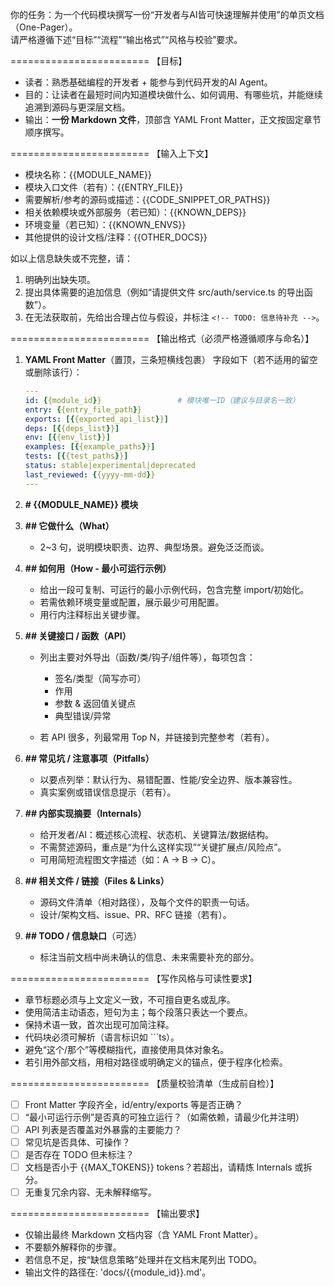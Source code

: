 你的任务：为一个代码模块撰写一份“开发者与AI皆可快速理解并使用”的单页文档（One-Pager）。  
请严格遵循下述“目标”“流程”“输出格式”“风格与校验”要求。

========================
【目标】
- 读者：熟悉基础编程的开发者 + 能参与到代码开发的AI Agent。
- 目的：让读者在最短时间内知道模块做什么、如何调用、有哪些坑，并能继续追溯到源码与更深层文档。
- 输出：**一份 Markdown 文件**，顶部含 YAML Front Matter，正文按固定章节顺序撰写。

========================
【输入上下文】
- 模块名称：{{MODULE_NAME}}
- 模块入口文件（若有）：{{ENTRY_FILE}}
- 需要解析/参考的源码或描述：{{CODE_SNIPPET_OR_PATHS}}
- 相关依赖模块或外部服务（若已知）：{{KNOWN_DEPS}}
- 环境变量（若已知）：{{KNOWN_ENVS}}
- 其他提供的设计文档/注释：{{OTHER_DOCS}}

如以上信息缺失或不完整，请：
1. 明确列出缺失项。
2. 提出具体需要的追加信息（例如“请提供文件 src/auth/service.ts 的导出函数”）。
3. 在无法获取前，先给出合理占位与假设，并标注 `<!-- TODO: 信息待补充 -->`。

========================
【输出格式（必须严格遵循顺序与命名）】

1. **YAML Front Matter**（置顶，三条短横线包裹）
   字段如下（若不适用的留空或删除该行）：
   ```yaml
   ---
   id: {{module_id}}                 # 模块唯一ID（建议与目录名一致）
   entry: {{entry_file_path}}
   exports: [{{exported_api_list}}]
   deps: [{{deps_list}}]
   env: [{{env_list}}]
   examples: [{{example_paths}}]
   tests: [{{test_paths}}]
   status: stable|experimental|deprecated
   last_reviewed: {{yyyy-mm-dd}}
   ---
   ```

2. **# {{MODULE_NAME}} 模块**

3. **## 它做什么（What）**

   * 2~3 句，说明模块职责、边界、典型场景。避免泛泛而谈。

4. **## 如何用（How - 最小可运行示例）**

   * 给出一段可复制、可运行的最小示例代码，包含完整 import/初始化。
   * 若需依赖环境变量或配置，展示最少可用配置。
   * 用行内注释标出关键步骤。

5. **## 关键接口 / 函数（API）**

   * 列出主要对外导出（函数/类/钩子/组件等），每项包含：

     * 签名/类型（简写亦可）
     * 作用
     * 参数 & 返回值关键点
     * 典型错误/异常
   * 若 API 很多，列最常用 Top N，并链接到完整参考（若有）。

6. **## 常见坑 / 注意事项（Pitfalls）**

   * 以要点列举：默认行为、易错配置、性能/安全边界、版本兼容性。
   * 真实案例或错误信息提示（若有）。

7. **## 内部实现摘要（Internals）**

   * 给开发者/AI：概述核心流程、状态机、关键算法/数据结构。
   * 不需赘述源码，重点是“为什么这样实现”“关键扩展点/风险点”。
   * 可用简短流程图文字描述（如：A -> B -> C）。

8. **## 相关文件 / 链接（Files & Links）**

   * 源码文件清单（相对路径），及每个文件的职责一句话。
   * 设计/架构文档、issue、PR、RFC 链接（若有）。

9. **## TODO / 信息缺口**（可选）

   * 标注当前文档中尚未确认的信息、未来需要补充的部分。

========================
【写作风格与可读性要求】

* 章节标题必须与上文定义一致，不可擅自更名或乱序。
* 使用简洁主动语态，短句为主；每个段落只表达一个要点。
* 保持术语一致，首次出现可加简注释。
* 代码块必须可解析（语言标识如 \`\`\`ts）。
* 避免“这个/那个”等模糊指代，直接使用具体对象名。
* 若引用外部文档，用相对路径或明确定义的锚点，便于程序化检索。

========================
【质量校验清单（生成前自检）】

* [ ] Front Matter 字段齐全，id/entry/exports 等是否正确？
* [ ] “最小可运行示例”是否真的可独立运行？（如需依赖，请最少化并注明）
* [ ] API 列表是否覆盖对外暴露的主要能力？
* [ ] 常见坑是否具体、可操作？
* [ ] 是否存在 TODO 但未标注？
* [ ] 文档是否小于 {{MAX_TOKENS}} tokens？若超出，请精炼 Internals 或拆分。
* [ ] 无重复冗余内容、无未解释缩写。

========================
【输出要求】

* 仅输出最终 Markdown 文档内容（含 YAML Front Matter）。
* 不要额外解释你的步骤。
* 若信息不足，按“缺信息策略”处理并在文档末尾列出 TODO。
* 输出文件的路径在: 'docs/{{module_id}}.md'。
